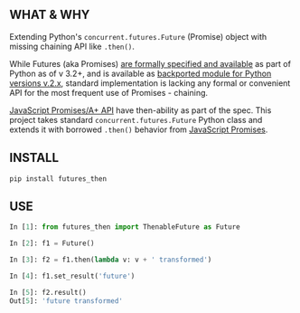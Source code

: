 ## WHAT & WHY

Extending Python's `concurrent.futures.Future` (Promise) object with missing chaining API like `.then()`.

While Futures (aka Promises) [are formally specified and available](https://www.python.org/dev/peps/pep-3148/) as part of Python as of v 3.2+,
and is available as [backported module for Python versions v.2.x](https://pypi.python.org/pypi/futures),
standard implementation is lacking any formal or convenient API for the most frequent use of Promises - chaining.

[JavaScript Promises/A+ API](https://github.com/promises-aplus/promises-spec) have then-ability as part of the spec.
This project takes standard `concurrent.futures.Future` Python class and extends it with borrowed `.then()` behavior from [JavaScript Promises](https://github.com/promises-aplus/promises-spec).

## INSTALL

`pip install futures_then`

## USE

```python
In [1]: from futures_then import ThenableFuture as Future

In [2]: f1 = Future()

In [3]: f2 = f1.then(lambda v: v + ' transformed')

In [4]: f1.set_result('future')

In [5]: f2.result()
Out[5]: 'future transformed'
```
